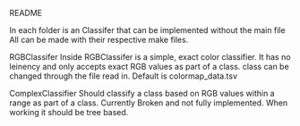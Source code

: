 README

In each folder is an Classifer that can be implemented without the main file
All can be made with their respective make files.

RGBClassifer
Inside RGBClassifer is a simple, exact color classifier.
It has no leinency and only accepts exact RGB values as part of a class.
class can be changed through the file read in.
Default is colormap_data.tsv

ComplexClassifier
Should classify a class based on RGB values within a range as part of a class.
Currently Broken and not fully implemented. When working it should be tree based.
